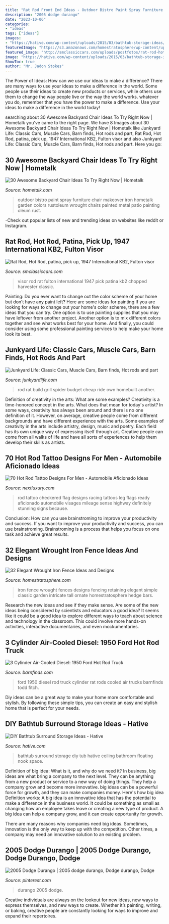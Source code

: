 ```yaml
---
title: "Rat Rod Front End Ideas - Outdoor Bistro Paint Spray Furniture Chair Makeover Iron Hometalk Garden Colors Rustoleum Wrought Chairs Painted Metal Patio Painting Oleum Rust"
description: "2005 dodge durango"
date: "2023-10-06"
categories:
- "ideas"
tags: ["ideas"]
images:
- "https://hative.com/wp-content/uploads/2015/03/bathtub-storage-ideas/1-bathtub-surround-storage-ideas.jpg"
featuredImage: "https://s3.amazonaws.com/homestratosphere/wp-content/uploads/2015/12/11192348/0-wrought-iron-fences.jpg"
featured_image: "http://smclassiccars.com/uploads/postfotos/rat-rod-hot-rod-patina-pick-up-1947-international-kb2-fulton-visor-chopped-4.JPG"
image: "https://hative.com/wp-content/uploads/2015/03/bathtub-storage-ideas/1-bathtub-surround-storage-ideas.jpg"
ShowToc: true
author: "Mr. Jadon Stokes"
---
```



The Power of Ideas: How can we use our ideas to make a difference?
There are many ways to use your ideas to make a difference in the world. Some people use their ideas to create new products or services, while others use them to change the way people live or the way the world works. whatever you do, remember that you have the power to make a difference. Use your ideas to make a difference in the world today!

	

		
searching about 30 Awesome Backyard Chair Ideas To Try Right Now | Hometalk you've came to the right page. We have 8 Images about 30 Awesome Backyard Chair Ideas To Try Right Now | Hometalk like Junkyard Life: Classic Cars, Muscle Cars, Barn finds, Hot rods and part, Rat Rod, Hot Rod, patina, pick up, 1947 International KB2, Fulton visor and also Junkyard Life: Classic Cars, Muscle Cars, Barn finds, Hot rods and part. Here you go:
		
    
## 30 Awesome Backyard Chair Ideas To Try Right Now | Hometalk

<img loading=lazy src="https://cdn-fastly.hometalk.com/media/2017/05/18/3855235/s-12-pool-chair-ideas-we-never-would-have-thought-of.jpg?size=1600x1000&amp;nocrop=1" onerror="this.onerror=null;this.src='https://tse1.mm.bing.net/th?id=OIP.mRIMZfd0IfTMg8sEq0GUqwHaKD&amp;pid=15.1';" alt="30 Awesome Backyard Chair Ideas To Try Right Now | Hometalk">

_Source: hometalk.com_

>outdoor bistro paint spray furniture chair makeover iron hometalk garden colors rustoleum wrought chairs painted metal patio painting oleum rust. 

	

-Check out popular lists of new and trending ideas on websites like reddit or Instagram.

    
## Rat Rod, Hot Rod, Patina, Pick Up, 1947 International KB2, Fulton Visor

<img loading=lazy src="http://smclassiccars.com/uploads/postfotos/rat-rod-hot-rod-patina-pick-up-1947-international-kb2-fulton-visor-chopped-4.JPG" onerror="this.onerror=null;this.src='https://tse4.mm.bing.net/th?id=OIP.EyUJ_ih9LK38J6I-8tffCQHaFi&amp;pid=15.1';" alt="Rat Rod, Hot Rod, patina, pick up, 1947 International KB2, Fulton visor">

_Source: smclassiccars.com_

>visor rod rat fulton international 1947 pick patina kb2 chopped harvester classic. 

	

Painting: Do you ever want to change out the color scheme of your home but don’t have any paint left? Here are some ideas for painting
If you are looking for ways to change out your home's color scheme, there are a few ideas that you can try. One option is to use painting supplies that you may have leftover from another project. Another option is to mix different colors together and see what works best for your home. And finally, you could consider using some professional painting services to help make your home look its best.

    
## Junkyard Life: Classic Cars, Muscle Cars, Barn Finds, Hot Rods And Part

<img loading=lazy src="https://2.bp.blogspot.com/_09Op0KYA6BQ/S4yPsAGb3iI/AAAAAAAAAsE/DQhkoPSoEto/s320/Rat+Rod+spider+grill.jpg" onerror="this.onerror=null;this.src='https://tse3.mm.bing.net/th?id=OIP.HtPYqqBdVDMLTyKnv1qQogHaF5&amp;pid=15.1';" alt="Junkyard Life: Classic Cars, Muscle Cars, Barn finds, Hot rods and part">

_Source: junkyardlife.com_

>rod rat build grill spider budget cheap ride own homebuilt another. 

	

Definition of creativity in the arts: What are some examples?
Creativity is a time-honored concept in the arts. What does that mean for today's artist? In some ways, creativity has always been around and there is no one definition of it. However, on average, creative people come from different backgrounds and have different experience with the arts. 
Some examples of creativity in the arts include artistry, design, music and poetry. Each field has its own unique way of expressing itself through art. Creative people can come from all walks of life and have all sorts of experiences to help them develop their skills as artists.

    
## 70 Hot Rod Tattoo Designs For Men - Automobile Aficionado Ideas

<img loading=lazy src="http://nextluxury.com/wp-content/uploads/male-lower-legs-car-with-checkered-ribbon-hot-rod-tattoo.jpg" onerror="this.onerror=null;this.src='https://tse4.mm.bing.net/th?id=OIP.qGq53XLAhOjxH9KZAGXeNQHaHa&amp;pid=15.1';" alt="70 Hot Rod Tattoo Designs For Men - Automobile Aficionado Ideas">

_Source: nextluxury.com_

>rod tattoo checkered flag designs racing tattoos leg flags ready aficionado automobile visages mileage sense highway definitely stunning signs because. 

	

Conclusion: How can you use brainstroming to improve your productivity and success.
If you want to improve your productivity and success, you can use brainstroming. Brainstroming is a process that helps you focus on one task and achieve great results.

    
## 32 Elegant Wrought Iron Fence Ideas And Designs

<img loading=lazy src="https://s3.amazonaws.com/homestratosphere/wp-content/uploads/2015/12/11192348/0-wrought-iron-fences.jpg" onerror="this.onerror=null;this.src='https://tse3.mm.bing.net/th?id=OIP.0rRir1X4OS6imU4j76rsHQHaE0&amp;pid=15.1';" alt="32 Elegant Wrought Iron Fence Ideas and Designs">

_Source: homestratosphere.com_

>iron fence wrought fences designs fencing retaining elegant simple classic garden intricate tall ornate homestratosphere hedge bars. 

	

Research the new ideas and see if they make sense.
Are some of the new ideas being considered by scientists and educators a good idea? It seems like it could be a good idea to explore different ways to teach about science and technology in the classroom. This could involve more hands-on activities, interactive documentaries, and even mockumentaries.

    
## 3 Cylinder Air-Cooled Diesel: 1950 Ford Hot Rod Truck

<img loading=lazy src="http://barnfinds.com/wp-content/uploads/2017/08/1950-Ford-3-cyl-Diesel-1-e1503194636827.jpg" onerror="this.onerror=null;this.src='https://tse1.mm.bing.net/th?id=OIP.MMN_DkYfT8LOPiHZwjMmdgHaFA&amp;pid=15.1';" alt="3 Cylinder Air-Cooled Diesel: 1950 Ford Hot Rod Truck">

_Source: barnfinds.com_

>ford 1950 diesel rod truck cylinder rat rods cooled air trucks barnfinds todd fitch. 

	

Diy ideas can be a great way to make your home more comfortable and stylish. By following these simple tips, you can create an easy and stylish home that is perfect for your needs.

    
## DIY Bathtub Surround Storage Ideas - Hative

<img loading=lazy src="https://hative.com/wp-content/uploads/2015/03/bathtub-storage-ideas/1-bathtub-surround-storage-ideas.jpg" onerror="this.onerror=null;this.src='https://tse4.mm.bing.net/th?id=OIP.YFlWIC3WiTdL0eOw_JcfWgHaLH&amp;pid=15.1';" alt="DIY Bathtub Surround Storage Ideas - Hative">

_Source: hative.com_

>bathtub surround storage diy tub hative ceiling bathroom floating nook space. 

	

Definition of big idea: What is it, and why do we need it?
In business, big ideas are what bring a company to the next level. They can be anything from a new product or service to a new way of doing things. They help a company grow and become more innovative. big ideas can be a powerful force for growth, and they can make companies money.
Here's how big idea Definition works: 
A big idea is an innovative idea that has the potential to make a difference in the business world. It could be something as small as changing how an employee takes leave or creating a new type of product. A big idea can help a company grow, and it can create opportunity for growth. 

There are many reasons why companies need big ideas. Sometimes, innovation is the only way to keep up with the competition. Other times, a company may need an innovative solution to an existing problem.

    
## 2005 Dodge Durango | 2005 Dodge Durango, Dodge Durango, Dodge

<img loading=lazy src="https://i.pinimg.com/736x/45/12/6d/45126d3e80c68b2e7fdaa5422b1987b6.jpg" onerror="this.onerror=null;this.src='https://tse2.mm.bing.net/th?id=OIP.gdqod7s6c36XU_4khIGJ3QAAAA&amp;pid=15.1';" alt="2005 Dodge Durango | 2005 dodge durango, Dodge durango, Dodge">

_Source: pinterest.com_

>durango 2005 dodge. 

	

Creative individuals are always on the lookout for new ideas, new ways to express themselves, and new ways to create. Whether it’s painting, writing, or baking, creative people are constantly looking for ways to improve and expand their repertoires.

